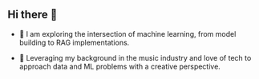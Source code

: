 ## Hi there 👋

- 🌱 I am exploring the intersection of machine learning, from model building to RAG implementations.

- 🔭 Leveraging my background in the music industry and love of tech to approach data and ML problems with a creative perspective.



<!--
**A-Monaghan/A-Monaghan** is a ✨ _special_ ✨ repository because its `README.md` (this file) appears on your GitHub profile.

Here are some ideas to get you started:

- 🔭 I’m currently working on ...
- 🌱 I’m currently learning ...
- 👯 I’m looking to collaborate on ...
- 🤔 I’m looking for help with ...
- 💬 Ask me about ...
- 📫 How to reach me: ...
- 😄 Pronouns: ...
- ⚡ Fun fact: ...
-->
